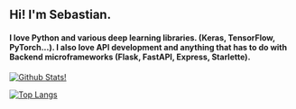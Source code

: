 ## Hi! I'm Sebastian.
#### I love Python and various deep learning libraries. (Keras, TensorFlow, PyTorch...). I also love API development and anything that has to do with Backend microframeworks (Flask, FastAPI, Express, Starlette).

[![Github Stats!](https://github-readme-stats.vercel.app/api?username=sebaspv&show_icons=true&theme=radical)
](https://github.com/sebaspv/github-readme-stats)

[![Top Langs](https://github-readme-stats.vercel.app/api/top-langs/?username=sebaspv&show_icons=true&theme=radical&hide=jupyter%20notebook&layout=compact)](https://github.com/sebaspv/github-readme-stats)
